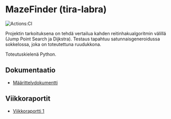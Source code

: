 # MazeFinder (tira-labra)

![Actions:CI](https://github.com/rtammisalo/tira-labra/workflows/CI/badge.svg)

Projektin tarkoituksena on tehdä vertailua kahden reitinhakualgoritmin välillä (Jump Point Search ja Dijkstra). Testaus tapahtuu satunnaisgeneroidussa
sokkelossa, joka on toteutettuna ruudukkona.

Toteutuskielenä Python.

## Dokumentaatio

- [Määrittelydokumentti](/dokumentaatio/maarittelydokumentti.md)

## Viikkoraportit

- [Viikkoraportti 1](/dokumentaatio/viikkoraportti1.md)
